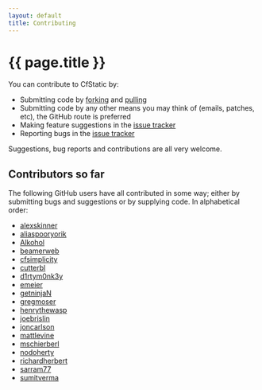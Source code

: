 ```yaml
---
layout: default
title: Contributing
---
```


# {{ page.title }}

You can contribute to CfStatic by:

* Submitting code by [forking](https://help.github.com/articles/fork-a-repo) and [pulling](https://help.github.com/articles/using-pull-requests/)
* Submitting code by any other means you may think of (emails, patches, etc), the GitHub route is preferred
* Making feature suggestions in the [issue tracker](https://github.com/DominicWatson/cfstatic/issues)
* Reporting bugs in the [issue tracker](https://github.com/DominicWatson/cfstatic/issues)

Suggestions, bug reports and contributions are all very welcome.

## Contributors so far

The following GitHub users have all contributed in some way; either by submitting bugs and suggestions or by supplying code. In alphabetical order:

* [alexskinner](https://github.com/alexskinner)
* [aliaspooryorik](https://github.com/aliaspooryorik)
* [Alkohol](https://github.com/alexskinner)
* [beamerweb](https://github.com/beamerweb)
* [cfsimplicity](https://github.com/cfsimplicity)
* [cutterbl](https://github.com/cutterbl)
* [d1rtym0nk3y](https://github.com/d1rtym0nk3y)
* [emeier](https://github.com/emeier)
* [getninjaN](https://github.com/getninjaN)
* [gregmoser](https://github.com/gregmoser)
* [henrythewasp](https://github.com/henrythewasp)
* [joebrislin](https://github.com/joebrislin)
* [joncarlson](https://github.com/joncarlson)
* [mattlevine](https://github.com/mattlevine)
* [mschierberl](https://github.com/mschierberl)
* [nodoherty](https://github.com/nodoherty)
* [richardherbert](https://github.com/richardherbert)
* [sarram77](https://github.com/sarram77)
* [sumitverma](https://github.com/sumitverma)